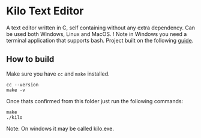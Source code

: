 # Kilo Text Editor
A text editor written in C, self containing without any extra dependency.
Can be used both Windows, Linux and MacOS.
! Note in Windows you need a terminal application that supports bash.
Project built on the following [guide](https://viewsourcecode.org/snaptoken/kilo/).

## How to build
Make sure you have `cc` and `make` installed.
```
cc --version
make -v
```

Once thats confirmed from this folder just run the following commands:
```
make
./kilo
```
Note: On windows it may be called kilo.exe.